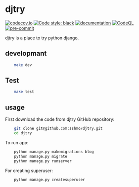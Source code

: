 # djtry

[![codecov.io](https://codecov.io/github/sshmo/djtry/coverage.svg?branch=master)](https://codecov.io/github/sshmo/djtry?branch=master)
[![Code style: black](https://img.shields.io/badge/code%20style-black-000000.svg)](https://github.com/psf/black)
[![documentation](https://img.shields.io/badge/docs-mkdocs%20material-blue.svg?style=flat)](https://sshmo.github.io/djtry/)
[![CodeQL](https://github.com/sshmo/djtry/actions/workflows/codeql.yml/badge.svg)](https://github.com/sshmo/djtry/actions/workflows/codeql.yml)
[![pre-commit](https://github.com/sshmo/djtry/actions/workflows/pre-commit.yml/badge.svg)](https://github.com/sshmo/djtry/actions/workflows/pre-commit.yml)

djtry is a place to try python django.

## developmant

``` sh
    make dev
```

## Test

``` sh
    make test
```

## usage

First download the code from djtry GitHub repository:

``` sh
    git clone git@github.com:sshmo/djtry.git
    cd djtry
```

To run app:

``` sh
    python manage.py makemigrations blog
    python manage.py migrate
    python manage.py runserver
```

For creating superuser:

``` sh
    python manage.py createsuperuser
```
